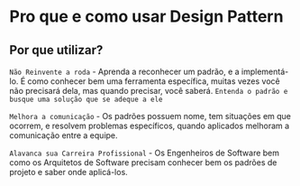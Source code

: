 # Pro que e como usar Design Pattern

## Por que utilizar?

`Não Reinvente a roda` - Aprenda a reconhecer um padrão, e a implementá-lo. É como conhecer bem uma ferramenta específica, muitas vezes você não precisará dela, mas quando precisar, você saberá. `Entenda o padrão e busque uma solução que se adeque a ele`

`Melhora a comunicação` - Os padrões possuem nome, tem situações em que ocorrem, e resolvem problemas específicos, quando aplicados melhoram a comunicação entre a equipe.

`Alavanca sua Carreira Profissional` - Os Engenheiros de Software bem como os Arquitetos de Software precisam conhecer bem os padrões de projeto e saber onde aplicá-los.
